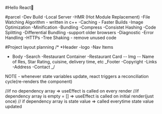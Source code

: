 #Hello React🚀

#parcel
-Dev Build
-Local Server
-HMR (Hot Module Replacement)
-File Watching Algorithm - written in c++
-Caching - Faster Builds
-Image Optimization
-Minification
-Bundling
-Compress
-Consistet Hashing
-Code Splitting
-Differential Bundling -support older browsers
-Diagnostic
-Error Handling
-HTTPs
-Tree Shaking - remove unused code

#Project layout planning
/\*
\*Header
-logo
-Nav Items

- Body
  -Search
  -Restaurant Container
  -Restaurant Card
  -- Img
  -- Name of Res, Star Rating, cuisine, delivery time, etc
  _Footer
  -Copyright
  -Links
  -Address
  -Contact
  _/

NOTE - whenever state variables update, react triggers a reconciliation cycle(re-renders the component)

//if no dependency array => useEffect is called on every render
//if dependency array is empty = [] => useEffect is called on initial render(just once)
// if dependency array is state value => called everytime state value updated
